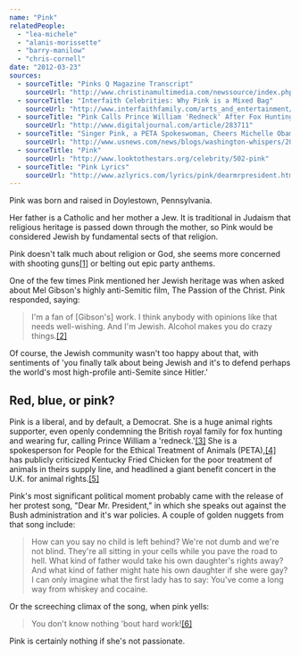 ```yaml
---
name: "Pink"
relatedPeople:
  - "lea-michele"
  - "alanis-morissette"
  - "barry-manilow"
  - "chris-cornell"
date: "2012-03-23"
sources:
  - sourceTitle: "Pinks Q Magazine Transcript"
    sourceUrl: "http://www.christinamultimedia.com/newssource/index.php?date=2004-03&articleID=4250"
  - sourceTitle: "Interfaith Celebrities: Why Pink is a Mixed Bag"
    sourceUrl: "http://www.interfaithfamily.com/arts_and_entertainment/popular_culture/Interfaith_Celebrities_Why_Pink_is_a_Mixed_Bag.shtml"
  - sourceTitle: "Pink Calls Prince William 'Redneck' After Fox Hunting Letter"
    sourceUrl: "http://www.digitaljournal.com/article/283711"
  - sourceTitle: "Singer Pink, a PETA Spokeswoman, Cheers Michelle Obama"
    sourceUrl: "http://www.usnews.com/news/blogs/washington-whispers/2009/09/29/singer-pink-a-peta-spokeswoman-cheers-michelle-obama"
  - sourceTitle: "Pink"
    sourceUrl: "http://www.looktothestars.org/celebrity/502-pink"
  - sourceTitle: "Pink Lyrics"
    sourceUrl: "http://www.azlyrics.com/lyrics/pink/dearmrpresident.html"
---
```


Pink was born and raised in Doylestown, Pennsylvania.

Her father is a Catholic and her mother a Jew. It is traditional in Judaism that religious heritage is passed down through the mother, so Pink would be considered Jewish by fundamental sects of that religion.

Pink doesn't talk much about religion or God, she seems more concerned with shooting guns<a class="source-citation" href="#http://www.christinamultimedia.com/newssource/index.php?date=2004-03&articleID=4250" title="Pinks Q Magazine Transcript">[1]</a> or belting out epic party anthems.

One of the few times Pink mentioned her Jewish heritage was when asked about Mel Gibson's highly anti-Semitic film, The Passion of the Christ. Pink responded, saying:

>I'm a fan of [Gibson's] work. I think anybody with opinions like that needs well-wishing. And I'm Jewish. Alcohol makes you do crazy things.<a class="source-citation" href="#http://www.interfaithfamily.com/arts_and_entertainment/popular_culture/Interfaith_Celebrities_Why_Pink_is_a_Mixed_Bag.shtml" title="Interfaith Celebrities: Why Pink is a Mixed Bag">[2]</a>

Of course, the Jewish community wasn't too happy about that, with sentiments of 'you finally talk about being Jewish and it's to defend perhaps the world's most high-profile anti-Semite since Hitler.'


## Red, blue, or pink?

Pink is a liberal, and by default, a Democrat. She is a huge animal rights supporter, even openly condemning the British royal family for fox hunting and wearing fur, calling Prince William a 'redneck.'<a class="source-citation" href="#http://www.digitaljournal.com/article/283711" title="Pink Calls Prince William &apos;Redneck&apos; After Fox Hunting Letter">[3]</a> She is a spokesperson for People for the Ethical Treatment of Animals (PETA),<a class="source-citation" href="#http://www.usnews.com/news/blogs/washington-whispers/2009/09/29/singer-pink-a-peta-spokeswoman-cheers-michelle-obama" title="Singer Pink, a PETA Spokeswoman, Cheers Michelle Obama">[4]</a> has publicly criticized Kentucky Fried Chicken for the poor treatment of animals in theirs supply line, and headlined a giant benefit concert in the U.K. for animal rights.<a class="source-citation" href="#http://www.looktothestars.org/celebrity/502-pink" title="Pink">[5]</a>

Pink's most significant political moment probably came with the release of her protest song, "Dear Mr. President," in which she speaks out against the Bush administration and it's war policies. A couple of golden nuggets from that song include:

>How can you say no child is left behind? We're not dumb and we're not blind. They're all sitting in your cells while you pave the road to hell. What kind of father would take his own daughter's rights away? And what kind of father might hate his own daughter if she were gay? I can only imagine what the first lady has to say: You've come a long way from whiskey and cocaine.

Or the screeching climax of the song, when pink yells:

>You don't know nothing 'bout hard work!<a class="source-citation" href="#http://www.azlyrics.com/lyrics/pink/dearmrpresident.html" title="Pink Lyrics">[6]</a>

Pink is certainly nothing if she's not passionate.